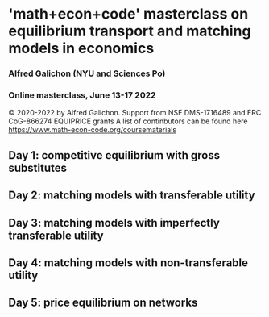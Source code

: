 # 'math+econ+code' masterclass on equilibrium transport and matching models in economics

### Alfred Galichon (NYU and Sciences Po)

### Online masterclass, June 13-17 2022
© 2020-2022 by Alfred Galichon. Support from  NSF DMS-1716489 and ERC CoG-866274 EQUIPRICE grants
A list of continbutors can be found here https://www.math-econ-code.org/coursematerials


## Day 1: competitive equilibrium with gross substitutes

## Day 2: matching models with transferable utility

## Day 3: matching models with imperfectly transferable utility

## Day 4: matching models with non-transferable utility

## Day 5: price equilibrium on networks
